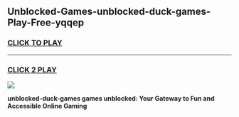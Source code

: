 
## Unblocked-Games-unblocked-duck-games-Play-Free-yqqep
<h3>
<a href="https://premium76.site?title=unblocked-duck-games&ref=15A">CLICK TO PLAY</a></h3>
<hr>

<h3>
<a href="https://premium76.site?title=unblocked-duck-games&ref=15A">CLICK 2 PLAY</a>
  
</h3>

<a href="https://premium76.site?title=unblocked-duck-games&ref=15A"><img src="https://clearcache.store/games.png"></a>


**unblocked-duck-games games unblocked: Your Gateway to Fun and Accessible Online Gaming**
